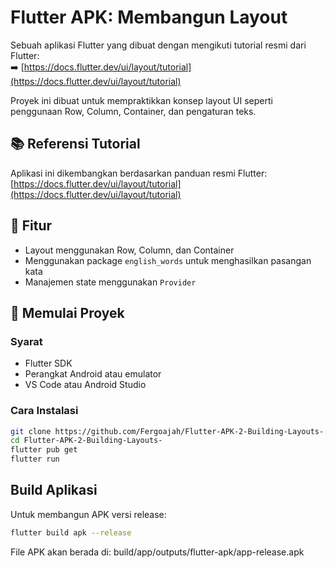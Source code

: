 # Flutter APK: Membangun Layout

Sebuah aplikasi Flutter yang dibuat dengan mengikuti tutorial resmi dari Flutter:  
➡️ [https://docs.flutter.dev/ui/layout/tutorial](https://docs.flutter.dev/ui/layout/tutorial)

Proyek ini dibuat untuk mempraktikkan konsep layout UI seperti penggunaan Row, Column, Container, dan pengaturan teks.

## 📚 Referensi Tutorial

Aplikasi ini dikembangkan berdasarkan panduan resmi Flutter:  
[https://docs.flutter.dev/ui/layout/tutorial](https://docs.flutter.dev/ui/layout/tutorial)

## 🚀 Fitur

- Layout menggunakan Row, Column, dan Container
- Menggunakan package `english_words` untuk menghasilkan pasangan kata
- Manajemen state menggunakan `Provider`

## 📱 Memulai Proyek

### Syarat

- Flutter SDK
- Perangkat Android atau emulator
- VS Code atau Android Studio

### Cara Instalasi

```bash
git clone https://github.com/Fergoajah/Flutter-APK-2-Building-Layouts-.git
cd Flutter-APK-2-Building-Layouts-
flutter pub get
flutter run
```

## Build Aplikasi
Untuk membangun APK versi release:

```bash
flutter build apk --release
```

File APK akan berada di:
build/app/outputs/flutter-apk/app-release.apk
